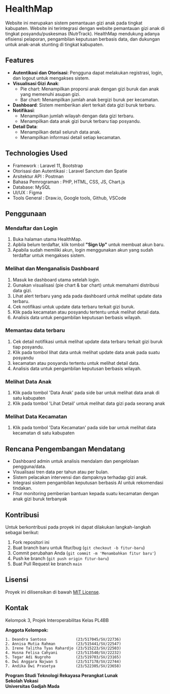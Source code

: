 # HealthMap

  Website ini merupakan sistem pemantauan gizi anak pada tingkat kabupaten. Website ini terintegrasi
  dengan website pemantauan gizi anak di tingkat posyandu/puskesmas (NutrTrack). HealthMap mendukung
  adanya efisiensi pelaporan, pengambilan keputusan berbasis data, dan dukungan untuk anak-anak stunting di
  tingkat kabupaten.

## Features


- **Autentikasi dan Otorisasi**: Pengguna dapat melakukan registrasi, login, dan logout untuk mengakses sistem.
- **Visualisasi Gizi Anak**:
  - Pie chart: Menampilkan proporsi anak dengan gizi buruk dan anak yang memenuhi asupan gizi.
  - Bar chart: Menampilkan jumlah anak bergizi buruk per kecamatan.
- **Dashboard**: Sistem memberikan alert terkait data gizi buruk terbaru.
- **Notifikasi**:
  - Menampilkan jumlah wilayah dengan data gizi terbaru.
  - Menampilkan data anak gizi buruk terbaru tiap posyandu.
- **Detail Data**:
  - Menampilkan detail seluruh data anak.
  - Menampilkan informasi detail setiap kecamatan.
 
  
## Technologies Used

- Framework : Laravel 11, Bootstrap
- Otorisasi dan Autentikasi : Laravel Sanctum dan Spatie
- Arsitektur API : Postman
- Bahasa Pemrograman : PHP, HTML, CSS, JS, Chart.js
- Database: MySQL
- UI/UX : Figma
- Tools General : Draw.io, Google tools, Github, VSCode

## Penggunaan

### Mendaftar dan Login

1. Buka halaman utama HealthMap.
2. Apbila belum terdaftar, klik tombol **"Sign Up"** untuk membuat akun baru.
3. Apabila sudah memiliki akun, login menggunakan akun yang sudah terdaftar untuk mengakses sistem.

### Melihat dan Menganalisis Dashboard

1. Masuk ke dashboard utama setelah login.
2. Gunakan visualisasi (pie chart & bar chart) untuk memahami distribusi data gizi.
3. Lihat alert terbaru yang ada pada dashboard untuk melihat update data terbaru. 
4. Cek notifikasi untuk update data terbaru terkait gizi buruk.
5. Klik pada kecamatan atau posyandu tertentu untuk melihat detail data.
6. Analisis data untuk pengambilan keputusan berbasis wilayah.

### Memantau data terbaru

1. Cek detail notifikasi untuk melihat update data terbaru terkait gizi buruk tiap posyandu.
2. Klik pada tombol lihat data untuk melihat update data anak pada suatu posyandu
3. kecamatan atau posyandu tertentu untuk melihat detail data.
4. Analisis data untuk pengambilan keputusan berbasis wilayah.

### Melihat Data Anak
1. Klik pada tombol 'Data Anak' pada side bar untuk melihat data anak di satu kabupaten
2. Klik pada tombol 'Lihat Detail' untuk melihat data gizi pada seorang anak

### Melihat Data Kecamatan
1. Klik pada tombol 'Data Kecamatan' pada side bar untuk melihat data kecamatan di satu kabupaten

## Rencana Pengembangan Mendatang

- Dashboard admin untuk analisis mendalam dan pengelolaan pengguna/data.
- Visualisasi tren data per tahun atau per bulan.
- Sistem pelacakan intervensi dan dampaknya terhadap gizi anak.
- Integrasi sistem pengambilan keputusan berbasis AI untuk rekomendasi tindakan.
- Fitur monitoring pemberian bantuan kepada suatu kecamatan dengan anak gizi buruk terbanyak

## Kontribusi

Untuk berkontribusi pada proyek ini dapat dilakukan langkah-langkah sebagai berikut:

1. Fork repositori ini
2. Buat branch baru untuk fitur/bug (`git checkout -b fitur-baru`)
3. Commit perubahan Anda (`git commit -m 'Menambahkan fitur baru'`)
4. Push ke branch (`git push origin fitur-baru`)
5. Buat Pull Request ke branch `main`

## Lisensi
Proyek ini dilisensikan di bawah [MIT License](https://opensource.org/licenses/MIT).

## Kontak
Kelompok 3, Projek Interoperabilitas Kelas PL4BB

**Anggota Kelompok:**
```
1. Deandra Santoso             (23/517045/SV/22736)
2. Annisa Mutia Rahman         (23/515441/SV/22547)
3. Irene Talitha Tyas Rahardjo (23/515223/SV/22503)
4. Husna Felisa Cahyani        (23/513540/SV/22232)
5. Tegar Adi Nugroho           (23/519703/SV/23165)
6. Dwi Anggara Najwan S        (23/517178/SV/22744)
7. Andika Dwi Prasetya         (23/522305/SV/23658)
```

**Program Studi Teknologi Rekayasa Perangkat Lunak**<br>
**Sekolah Vokasi**<br>
**Universitas Gadjah Mada**

